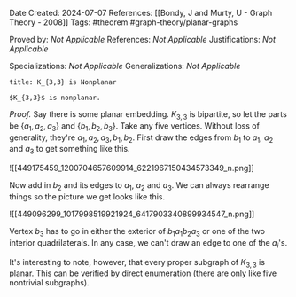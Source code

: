 Date Created: 2024-07-07
References: [[Bondy, J and Murty, U - Graph Theory - 2008]]
Tags: #theorem #graph-theory/planar-graphs  

Proved by: <i>Not Applicable</i>
References: <i>Not Applicable</i>
Justifications: <i>Not Applicable</i>

Specializations: <i>Not Applicable</i>
Generalizations: <i>Not Applicable</i>

```ad-theorem
title: K_{3,3} is Nonplanar

$K_{3,3}$ is nonplanar.

```

<i>Proof.</i> Say there is some planar embedding. $K_{3,3}$ is bipartite, so let the parts be $\{a_1, a_2, a_3\}$ and $\{b_1,  b_2, b_3\}$. Take any five vertices. Without loss of generality, they're $a_1, a_2, a_3, b_1, b_2$. First draw the edges from $b_1$ to $a_1$, $a_2$ and $a_3$ to get something like this.


![[449175459_1200704657609914_6221967150434573349_n.png]]

Now add in $b_2$ and its edges to $a_1$, $a_2$ and $a_3$. We can always rearrange things so the picture we get looks like this.

![[449096299_1017998519921924_6417903340899934547_n.png]]

Vertex $b_3$ has to go in either the exterior of $b_1a_1b_2a_3$ or one of the two interior quadrilaterals. In any case, we can't draw an edge to one of the $a_i$'s.


It's interesting to note, however, that every proper subgraph of $K_{3,3}$ is planar. This can be verified by direct enumeration (there are only like five nontrivial subgraphs).

